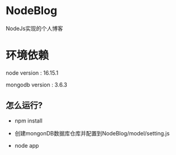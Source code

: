 # NodeBlog
NodeJs实现的个人博客

# 环境依赖

node version : 16.15.1

mongodb version : 3.6.3

## 怎么运行?

- npm install

- 创建mongonDB数据库仓库并配置到NodeBlog/model/setting.js

- node app


